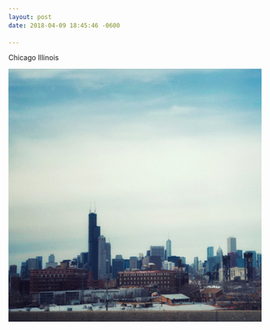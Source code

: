 ```yaml
---
layout: post
date: 2018-04-09 18:45:46 -0600

---
```

Chicago Illinois

<img src="/assets/images/ada4aff62d.jpg" />
